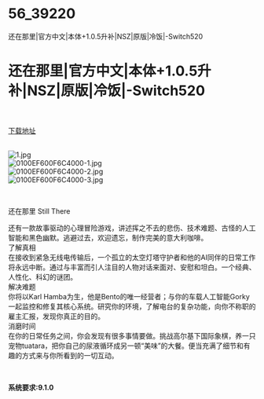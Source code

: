 # 56_39220
还在那里|官方中文|本体+1.0.5升补|NSZ|原版|冷饭|-Switch520
# 还在那里|官方中文|本体+1.0.5升补|NSZ|原版|冷饭|-Switch520
 <br/></br>
[下载地址](https://www.switch520.cc/article/39220 "下载地址")
<br/></br>

<p><img title="1.jpg" src="https://www.switch520.cc/muke_img/2022_07_26_ed1cbd6667d3f.jpg" alt="1.jpg"><br>
<img title="0100EF600F6C4000-1.jpg" src="https://www.switch520.cc/muke_img/2022_07_26_2f3e57086fcb7.jpg" alt="0100EF600F6C4000-1.jpg"><br>
<img title="0100EF600F6C4000-2.jpg" src="https://www.switch520.cc/muke_img/2022_07_26_ddc5678eae04e.jpg" alt="0100EF600F6C4000-2.jpg"><br>
<img title="0100EF600F6C4000-3.jpg" src="https://www.switch520.cc/muke_img/2022_07_26_65f564d777ddf.jpg" alt="0100EF600F6C4000-3.jpg"></p>
<p>&nbsp;</p>
<p>还在那里 Still There</p>
<p>还有一款故事驱动的心理冒险游戏，讲述挥之不去的悲伤、技术难题、古怪的人工智能和黑色幽默。逃避过去，欢迎遗忘，制作完美的意大利咖啡。<br>
了解真相<br>
在接收到紧急无线电传输后，一个孤立的太空灯塔守护者和他的AI同伴的日常工作将永远中断。通过与丰富而引人注目的人物对话来面对、安慰和坦白。一个经典、人性化、科幻的谜团。<br>
解决难题<br>
你将以Karl Hamba为生，他是Bento的唯一经营者；与你的车载人工智能Gorky一起监控和修复其核心系统。研究你的环境，了解电台的复杂功能，向你不称职的雇主汇报，发现你真正的目的。<br>
消磨时间<br>
在你的日常任务之间，你会发现有很多事情要做。挑战高尔基下国际象棋，养一只宠物tuatara，把你自己的尿液循环成另一顿“美味”的大餐。便当充满了细节和有趣的方式来与你所看到的一切互动。</p>
<p>&nbsp;</p>
<p><strong>系统要求:9.1.0</strong></p>


